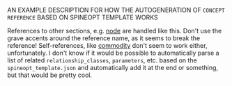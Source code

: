 AN EXAMPLE DESCRIPTION FOR HOW THE AUTOGENERATION OF `CONCEPT REFERENCE` BASED ON SPINEOPT TEMPLATE WORKS

References to other sections, e.g. [node](@ref) are handled like this.
Don't use the grave accents around the reference name, as it seems to break the reference!
Self-references, like [commodity](@ref) don't seem to work either, unfortunately.
I don't know if it would be possible to automatically parse a list of related `relationship_classes`, `parameters`, etc.
based on the `spineopt_template.json` and automatically add it at the end or something, but that would be pretty cool.